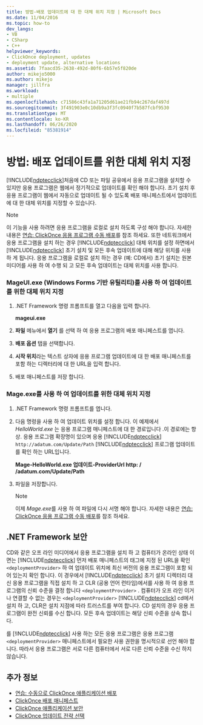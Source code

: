 ```yaml
---
title: 방법-배포 업데이트에 대 한 대체 위치 지정 | Microsoft Docs
ms.date: 11/04/2016
ms.topic: how-to
dev_langs:
- VB
- CSharp
- C++
helpviewer_keywords:
- ClickOnce deployment, updates
- deployment update, alternative locations
ms.assetid: 7faacd35-2638-492d-80f6-6b57e5f820de
author: mikejo5000
ms.author: mikejo
manager: jillfra
ms.workload:
- multiple
ms.openlocfilehash: c71586c43fa1a71205d61ae21fb94c267daf497d
ms.sourcegitcommit: 3f491903e0c10db9a3f3fc0940f7b587fcbf9530
ms.translationtype: MT
ms.contentlocale: ko-KR
ms.lasthandoff: 06/26/2020
ms.locfileid: "85381914"
---
```

# <a name="how-to-specify-an-alternate-location-for-deployment-updates"></a>방법: 배포 업데이트를 위한 대체 위치 지정
[!INCLUDE[ndptecclick](../deployment/includes/ndptecclick_md.md)]처음에 CD 또는 파일 공유에서 응용 프로그램을 설치할 수 있지만 응용 프로그램은 웹에서 정기적으로 업데이트를 확인 해야 합니다. 초기 설치 후 응용 프로그램이 웹에서 자동으로 업데이트 될 수 있도록 배포 매니페스트에서 업데이트에 대 한 대체 위치를 지정할 수 있습니다.

> [!NOTE]
> 이 기능을 사용 하려면 응용 프로그램을 로컬로 설치 하도록 구성 해야 합니다. 자세한 내용은 [연습: ClickOnce 응용 프로그램 수동 배포](../deployment/walkthrough-manually-deploying-a-clickonce-application.md)를 참조 하세요. 또한 네트워크에서 응용 프로그램을 설치 하는 경우 [!INCLUDE[ndptecclick](../deployment/includes/ndptecclick_md.md)] 대체 위치를 설정 하면에서 [!INCLUDE[ndptecclick](../deployment/includes/ndptecclick_md.md)] 초기 설치 및 모든 후속 업데이트에 대해 해당 위치를 사용 하 게 됩니다. 응용 프로그램을 로컬로 설치 하는 경우 (예: CD에서) 초기 설치는 원본 미디어를 사용 하 여 수행 되 고 모든 후속 업데이트는 대체 위치를 사용 합니다.

### <a name="specify-an-alternate-location-for-updates-by-using-mageuiexe-windows-forms-based-utility"></a>MageUI.exe (Windows Forms 기반 유틸리티)를 사용 하 여 업데이트를 위한 대체 위치 지정

1. .NET Framework 명령 프롬프트를 열고 다음을 입력 합니다.

     **mageui.exe**

2. **파일** 메뉴에서 **열기** 를 선택 하 여 응용 프로그램의 배포 매니페스트를 엽니다.

3. **배포 옵션** 탭을 선택합니다.

4. **시작 위치**라는 텍스트 상자에 응용 프로그램 업데이트에 대 한 배포 매니페스트를 포함 하는 디렉터리에 대 한 URL을 입력 합니다.

5. 배포 매니페스트를 저장 합니다.

### <a name="specify-an-alternate-location-for-updates-by-using-mageexe"></a>Mage.exe를 사용 하 여 업데이트를 위한 대체 위치 지정

1. .NET Framework 명령 프롬프트를 엽니다.

2. 다음 명령을 사용 하 여 업데이트 위치를 설정 합니다. 이 예제에서 *HelloWorld.exe* 는 응용 프로그램 매니페스트에 대 한 경로입니다 .이 경로에는 항상. 응용 프로그램 확장명이 있으며 응용 [!INCLUDE[ndptecclick](../deployment/includes/ndptecclick_md.md)] `http://adatum.com/Update/Path` [!INCLUDE[ndptecclick](../deployment/includes/ndptecclick_md.md)] 프로그램 업데이트를 확인 하는 URL입니다.

    **Mage-HelloWorld.exe 업데이트-ProviderUrl http: \/ /adatum.com/Update/Path**

3. 파일을 저장합니다.

   > [!NOTE]
   > 이제 *Mage.exe*를 사용 하 여 파일에 다시 서명 해야 합니다. 자세한 내용은 [연습: ClickOnce 응용 프로그램 수동 배포](../deployment/walkthrough-manually-deploying-a-clickonce-application.md)를 참조 하세요.

## <a name="net-framework-security"></a>.NET Framework 보안
 CD와 같은 오프 라인 미디어에서 응용 프로그램을 설치 하 고 컴퓨터가 온라인 상태 이면는 [!INCLUDE[ndptecclick](../deployment/includes/ndptecclick_md.md)] 먼저 배포 매니페스트의 태그에 지정 된 URL을 확인 `<deploymentProvider>` 하 여 업데이트 위치에 최신 버전의 응용 프로그램이 포함 되어 있는지 확인 합니다. 이 경우에서 [!INCLUDE[ndptecclick](../deployment/includes/ndptecclick_md.md)] 초기 설치 디렉터리 대신 응용 프로그램을 직접 설치 하 고 CLR (공용 언어 런타임)에서를 사용 하 여 응용 프로그램의 신뢰 수준을 결정 합니다 `<deploymentProvider>` . 컴퓨터가 오프 라인 이거나 연결할 수 없는 경우는 `<deploymentProvider>` [!INCLUDE[ndptecclick](../deployment/includes/ndptecclick_md.md)] cd에서 설치 하 고, CLR은 설치 지점에 따라 트러스트를 부여 합니다. CD 설치의 경우 응용 프로그램이 완전 신뢰를 수신 합니다. 모든 후속 업데이트는 해당 신뢰 수준을 상속 합니다.

 를 [!INCLUDE[ndptecclick](../deployment/includes/ndptecclick_md.md)] 사용 하는 모든 응용 프로그램은 응용 프로그램 `<deploymentProvider>` 매니페스트에서 필요한 사용 권한을 명시적으로 선언 해야 합니다. 따라서 응용 프로그램은 서로 다른 컴퓨터에서 서로 다른 신뢰 수준을 수신 하지 않습니다.

## <a name="see-also"></a>추가 정보
- [연습: 수동으로 ClickOnce 애플리케이션 배포](../deployment/walkthrough-manually-deploying-a-clickonce-application.md)
- [ClickOnce 배포 매니페스트](../deployment/clickonce-deployment-manifest.md)
- [ClickOnce 애플리케이션 보안](../deployment/securing-clickonce-applications.md)
- [ClickOnce 업데이트 전략 선택](../deployment/choosing-a-clickonce-update-strategy.md)